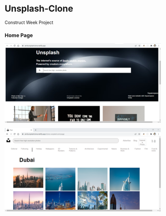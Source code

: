 # Unsplash-Clone
Construct Week Project

### Home Page
![](https://github.com/arai5563/Unsplash-Clone/blob/ccccbc7f8e325409a519c43a923f3418063c096e/Clone-Unsplash.com/screenshot/homeimage.png)



![](https://github.com/arai5563/Unsplash-Clone/blob/ccccbc7f8e325409a519c43a923f3418063c096e/Clone-Unsplash.com/screenshot/Screenshot%20(278).png)

